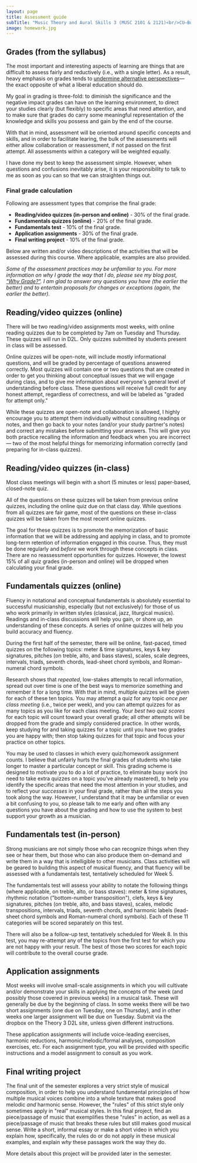 ```yaml
---
layout: page
title: Assessment guide
subTitle: "Music Theory and Aural Skills 3 (MUSC 2101 & 2121)<br/>CU–Boulder, Fall 2015<br/>Kris Shaffer, Ph.D. – instructor"
image: homework.jpg
---
```


## Grades (from the syllabus)

The most important and interesting aspects of learning are things that are difficult to assess fairly and reductively (i.e., with a single letter). As a result, heavy emphasis on grades tends to [undermine alternative perspectives](http://www.hybridpedagogy.com/journal/syllabus-manifesto-critical-approach-classroom-culture/)—the exact opposite of what a liberal education should do.

My goal in grading is three-fold: to diminish the significance and the negative impact grades can have on the learning environment, to direct your studies clearly (but flexibly) to specific areas that need attention, and to make sure that grades do carry some meaningful representation of the knowledge and skills you possess and gain by the end of the course.

With that in mind, assessment will be oriented around specific concepts and skills, and in order to facilitate learing, the bulk of the assessments will either allow collaboration or reassessment, if not passed on the first attempt. All assessments within a category will be weighted equally.

I have done my best to keep the assessment simple. However, when questions and confusions inevitably arise, it is your responsibility to talk to me as soon as you can so that we can straighten things out.


### Final grade calculation

Following are assessment types that comprise the final grade:

- **Reading/video quizzes (in-person and online)** - 30% of the final grade.  
- **Fundamentals quizzes (online)** - 20% of the final grade.  
- **Fundamentals test** - 10% of the final grade.  
- **Application assignments** - 30% of the final grade.  
- **Final writing project** - 10% of the final grade.

Below are written and/or video descriptions of the activities that will be assessed during this course. Where applicable, examples are also provided.

*Some of the assessment practices may be unfamiliar to you. For more information on why I grade the way that I do, please see my blog post, ["Why Grade?"](http://kris.shaffermusic.com/2014/07/why-grade/). I am glad to answer any questions you have (the earlier the better) and to entertain proposals for changes or exceptions (again, the earlier the better).*


## Reading/video quizzes (online)

There will be two reading/video assignments most weeks, with online reading quizzes due to be completed by 7am on Tuesday and Thursday. These quizzes will run in D2L. Only quizzes submitted by students present in class will be assessed.

Online quizzes will be open-note, will include mostly informational questions, and will be graded by percentage of questions answered correctly. Most quizzes will contain one or two questions that are created in order to get you thinking about conceptual issues that we will engage during class, and to give me information about everyone's general level of understanding before class. These questions will receive full credit for any honest attempt, regardless of correctness, and will be labeled as "graded for attempt only."

While these quizzes are open-note and collaboration is allowed, I highly encourage you to attempt them individually without consulting readings or notes, and then go back to your notes (and/or your study partner's notes) and correct any mistakes before submitting your answers. This will give you both practice recalling the information and feedback when you are incorrect — two of the most helpful things for memorizing information correctly (and preparing for in-class quizzes).


## Reading/video quizzes (in-class)

Most class meetings will begin with a short (5 minutes or less) paper-based, closed-note quiz.

All of the questions on these quizzes will be taken from previous online quizzes, including the online quiz due on that class day. While questions from all quizzes are fair game, most of the questions on these in-class quizzes will be taken from the most recent online quizzes.

The goal for these quizzes is to promote the memorization of basic information that we will be addressing and applying in class, and to promote long-term retention of information engaged in this course. Thus, they must be done regularly and *before* we work through these concepts in class. There are no reassessment opportunities for quizzes. However, the lowest 15% of all quiz grades (in-person and online) will be dropped when calculating your final grade. 


## Fundamentals quizzes (online)

Fluency in notational and conceptual fundamentals is absolutely essential to successful musicianship, especially (but not exclusively) for those of us who work primarily in written styles (classical, jazz, liturgical musics). Readings and in-class discussions will help you gain, or shore up, an understanding of these concepts. A series of online quizzes will help you build accuracy and fluency.

During the first half of the semester, there will be online, fast-paced, timed quizzes on the following topics: meter & time signatures, keys & key signatures, pitches (on treble, alto, and bass staves), scales, scale degrees, intervals, triads, seventh chords, lead-sheet chord symbols, and Roman-numeral chord symbols.

Research shows that *repeated*, low-stakes attempts to recall information, spread out over time is one of the best ways to memorize something and remember it for a long time. With that in mind, multiple quizzes will be given for each of these ten topics. You may attempt a quiz for any topic *once per class meeting* (i.e., twice per week), and you can attempt quizzes for as many topics as you like for each class meeting. Your *best two quiz scores* for each topic will count toward your overall grade; all other attempts will be dropped from the grade and simply considered practice. In other words, keep studying for and taking quizzes for a topic until you have two grades you are happy with; then stop taking quizzes for that topic and focus your practice on other topics.

You may be used to classes in which every quiz/homework assignment counts. I believe that unfairly hurts the final grades of students who take longer to master a particular concept or skill. This grading scheme is designed to motivate you to do a lot of practice, to eliminate busy work (no need to take extra quizzes on a topic you've already mastered), to help you identify the specific areas that need the most attention in your studies, and to reflect your *successes* in your final grade, rather than all the steps you took along the way. However, I understand that it may be unfamiliar or even a bit confusing to you, so please talk to me early and often with any questions you have about the grading and how to use the system to best support your growth as a musician.


## Fundamentals test (in-person)

Strong musicians are not simply those who can recognize things when they see or hear them, but those who can also produce them on-demand and write them in a way that is intelligible to other musicians. Class activities will be geared to building this aspect of musical fluency, and that fluency will be assessed with a fundamentals test, tentatively scheduled for Week 5.

The fundamentals test will assess your ability to notate the following things (where applicable, on treble, alto, or bass staves): meter & time signatures, rhythmic notation ("bottom-number transposition"), clefs, keys & key signatures, pitches (on treble, alto, and bass staves), scales, melodic transpositions, intervals, triads, seventh chords, and harmonic labels (lead-sheet chord symbols and Roman-numeral chord symbols). Each of these 11 categories will be scored separately on this test.

There will also be a follow-up test, tentatively scheduled for Week 8. In this test, you may re-attempt any of the topics from the first test for which you are not happy with your result. The best of those two scores for each topic will contribute to the overall course grade.



## Application assignments

Most weeks will involve small-scale assignments in which you will cultivate and/or demonstrate your skills in applying the concepts of the week (and possibly those covered in previous weeks) in a musical task. These will generally be due by the beginning of class. In some weeks there will be two short assignments (one due on Tuesday, one on Thursday), and in other weeks one larger assignment will be due on Tuesday. Submit via the dropbox on the Theory 3 D2L site, unless given different instructions.

These application assignments will include voice-leading exercises, harmonic reductions, harmonic/melodic/formal analyses, composition exercises, etc. For each assignment type, you will be provided with specific instructions and a model assignment to consult as you work. 

## Final writing project

The final unit of the semester explores a very strict style of musical composition, in order to help you understand fundamental principles of how multiple musical voices combine into a whole texture that makes good melodic *and* harmonic sense. However, the "rules" of this strict style only sometimes apply in "real" musical styles. In this final project, find an piece/passage of music that exemplifies these "rules" in action, as well as a piece/passage of music that breaks these rules but still makes good musical sense. Write a short, informal essay or make a short video in which you explain how, specifically, the rules do or do not apply in these musical examples, and explain *why* these passages work the way they do.

More details about this project will be provided later in the semester.